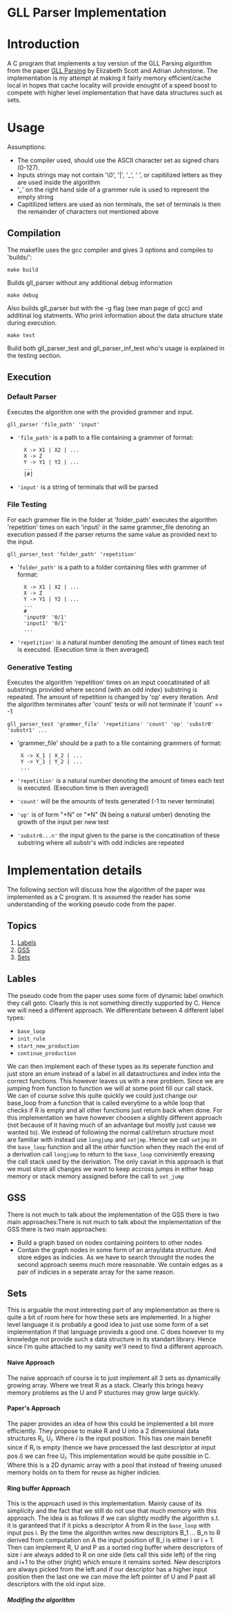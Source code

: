 GLL Parser Implementation
=========================

# Introduction
A C program that implements a toy version of the GLL Parsing algorithm from the paper [GLL Parsing](https://dotat.at/tmp/gll.pdf) by Elizabeth Scott and Adrian Johnstone. The implementation is my attempt at making it fairly memory efficient/cache local in hopes that cache locality will provide enought of a speed boost to compete with higher level implementation that have data structures such as sets.

# Usage
Assumptions:
- The compiler used, should use the ASCII character set as signed chars (0-127).
- Inputs strings may not contain '\0', '|', '_', ' ', or capitilized letters as they are used inside the algorithm
- '_' on the right hand side of a grammer rule is used to represent the empty string
- Capitilized letters are used as non terminals, the set of terminals is then the remainder of characters not mentioned above

## Compilation
The makefile uses the gcc compiler and gives 3 options and compiles to 'builds/':

    make build
Builds gll_parser without any additional debug information

    make debug
Also builds gll_parser but with the -g flag (see man page of gcc) and additinal log statments. Who print information about the data structure state during execution.

    make test
Build both gll_parser_test and gll_parser_inf_test who's usage is explained in the testing section.

## Execution
### Default Parser
Executes the algorithm one with the provided grammer and input.

    gll_parser 'file_path' 'input'
- `'file_path'` is a path to a file containing a grammer of format:

        X -> X1 | X2 | ...
        X -> Z
        Y -> Y1 | Y2 | ...
        ...
        [#]
- `'input'` is a string of terminals that will be parsed


### File Testing
For each grammer file in the folder at 'folder_path' executes the algorithm 'repetition' times on each 'inputi' in the same grammer_file denoting an execution passed if the parser returns the same value as provided next to the input.

    gll_parser_test 'folder_path' 'repetition'
- '`folder_path'` is a path to a folder containing files with grammer of format:

        X -> X1 | X2 | ...
        X -> Z
        Y -> Y1 | Y2 | ...
        ...
        #
        'input0' '0/1'
        'input1' '0/1'
        ...
- `'repetition'` is a natural number denoting the amount of times each test is executed. (Execution time is then averaged)

### Generative Testing
Executes the algorithm 'repetition' times on an input concatinated of all substrings provided where second (with an odd index) substring is repeated. The amount of repetition is changed by 'op' every iteration. And the algorithm terminates after 'count' tests or will not terminate if 'count' == -1

    gll_parser_test 'grammer_file' 'repetitions' 'count' 'op' 'substr0' 'substr1' ...
 - 'grammer_file' should be a path to a file containing grammers of format:

        X -> X_1 | X_2 | ...
        Y -> Y_1 | Y_2 | ...
        ...
   
 - `'repetition'` is a natural number denoting the amount of times each test is executed. (Execution time is then averaged)
 - `'count'` will be the amounts of tests generated (-1 to never terminate)
 - `'op'` is of form \"+N\" or \"*N\" (N being a natural umber) denoting the growth of the input per new test
 - `'substr0...n'` the input given to the parse is the concatination of these substring where all substr's with odd indicies are repeated

# Implementation details
The following section will discuss how the algorithm of the paper was implemented as a C program. It is assumed the reader has some understanding of the working pseudo code from the paper.
## Topics
1. [Labels](#label)
2. [GSS](#gss)
3. [Sets](#sets)

## Lables
The pseudo code from the paper uses some form of dynamic label onwhich they call goto. Clearly this is not something directly supported by C. Hence we will need a different approach.
We differentiate between 4 different label types: 
- `base_loop`
- `init_rule`
- `start_new_production`
- `continue_production`

We can then implement each of these types as its seperate function and just store an enum instead of a label in all datastructures and index into the correct functions.
This however leaves us with a new problem. Since we are jumping from function to function we will at some point fill our call stack.
We can of course solve this quite quickly we could just change our base_loop from a function that is called everytime to a while loop that checks if R is empty and all other functions just return back when done.
For this implementation we have however choosen a slightly different approach (not because of it having much of an advantage but mostly just cause we wanted to). We instead of following the normal call/return structure most are familiar with instead use `longjump` and `setjmp`. Hence we call `setjmp` in the `base_loop` function and all the other function when they reach the end of a derivation call `longjump` to return to the `base_loop` conviniently ereasing the call stack used by the derivation.
The only caviat in this approach is that we must store all changes we want to keep accross jumps in either heap memory or stack memory assigned before the call to `set_jump`

## GSS
There is not much to talk about the implementation of the GSS there is two main approaches:There is not much to talk about the implementation of the GSS there is two main approaches:
- Build a graph based on nodes containing pointers to other nodes
- Contain the graph nodes in some form of an array/data structure. And store edges as indicies.
As we have to search throught the nodes the second approach seems much more reasonable. We contain edges as a pair of indicies in a seperate array for the same reason.

## Sets
This is arguable the most interesting part of any implementation as there is quite a bit of room here for how these sets are implemented. In a higher level language it is probably a good idea to just use some form of a set implementation if that language provieds a good one. C does however to my knowledge not provide such a data structure in its standart library. Hence since I'm quite attached to my sanity we'll need to find a different approach.
#### Naive Approach
The naive approach of course is to just implement all 3 sets as dynamically growing array. Where we treat R as a stack. Clearly this brings heavy memory problems as the U and P stuctures may grow large quickly.

#### Paper's Approach
The paper provides an idea of how this could be implemented a bit more efficiently. They propose to make R and U into a 2 dimensional data structures R$_i$, U$_i$. Where $i$ is the input position. This has one main benefit since if R$_i$ is empty (hence we have processed the last descriptor at input pos $i$) we can free U$_i$.
This implementation would be quite possible in C. Where this is a 2D dynamic array with a pool that instead of freeing unused memory holds on to them for reuse as higher indicies.

#### Ring buffer Approach
This is the approach used in this implementation. Mainly cause of its simplicity and the fact that we still do not use that much memory with this approach.
The idea is as follows if we can slightly modify the algorithm s.t. it is garanteed that if it picks a descriptor A from R in the `base_loop` with input pos i. By the time the algorithm writes new descriptors B_1 ... B_n to R derived from computation on A the input position of B_i is either i or i + 1.
Then can implement R, U and P as a sorted ring buffer where descriptors of size i are always added to R on one side (lets call this side left) of the ring and i+1 to the other (right) which ensure it remains sorted. New descriptors are always picked from the left and if our descriptor has a higher input position then the last one we can move the left pointer of U and P past all descriptors with the old input size.

##### Modifing the algorithm
